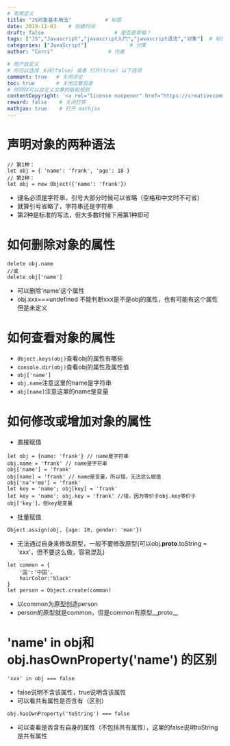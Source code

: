 ```yaml
---
# 常用定义
title: "JS对象基本用法"           # 标题
date: 2019-11-03    # 创建时间
draft: false                       # 是否是草稿？
tags: ["JS","Javascript","javascript入门","javascript语法","对象"]  # 标签
categories: ["JavaScript"]              # 分类
author: "Carri"                  # 作者

# 用户自定义
# 你可以选择 关闭(false) 或者 打开(true) 以下选项
comment: true   # 关闭评论
toc: true       # 关闭文章目录
# 你同样可以自定义文章的版权规则
contentCopyright: '<a rel="license noopener" href="https://creativecommons.org/licenses/by-nc-nd/4.0/" target="_blank">CC BY-NC-ND 4.0</a>'
reward: false	 # 关闭打赏
mathjax: true    # 打开 mathjax
---
```

# 声明对象的两种语法
```
// 第1种：
let obj = { 'name': 'frank', 'age': 18 }
// 第2种：
let obj = new Object({'name': 'frank'})
```
* 键名必须是字符串，引号大部分时候可以省略（空格和中文时不可省）
* 就算引号省略了，字符串还是字符串
* 第2种是标准的写法，但大多数时候下用第1种即可


# 如何删除对象的属性
```
delete obj.name
//或
delete obj['name']
```
* 可以删除'name'这个属性
* obj.xxx===undefined 不能判断xxx是不是obj的属性，也有可能有这个属性但是未定义

# 如何查看对象的属性

* `Object.keys(obj)`查看obj的属性有哪些
* `console.dir(obj)`查看obj的属性及属性值
* `obj['name']`
* `obj.name`注意这里的name是字符串
* `obj[name]`注意这里的name是变量


# 如何修改或增加对象的属性
* 直接赋值
```
let obj = {name: 'frank'} // name是字符串
obj.name = 'frank' // name是字符串
obj['name'] = 'frank'
obj[name] = 'frank' // name是变量，所以错，无法这么赋值
obj['na'+'me'] = 'frank'
let key = 'name'; obj[key] = 'frank'
let key = 'name'; obj.key = 'frank' //错，因为等价于obj.key等价于obj['key']，但key是变量
```
* 批量赋值

```
Object.assign(obj, {age: 18, gender: 'man'})
```
* 无法通过自身来修改原型，一般不要修改原型(可以obj.__proto__.toString = 'xxx'，但不要这么做，容易混乱)

```
let common = {
    '国':'中国'，
    hairColor:'black'
}
let person = Object.create(common)
```
* 以common为原型创造person
* person的原型就是common，但是common有原型__proto__


# 'name' in obj和obj.hasOwnProperty('name') 的区别
```
'xxx' in obj === false
```
* false说明不含该属性，true说明含该属性
* 可以看共有属性是否含有（区别）


```
obj.hasOwnProperty('toString') === false
```
* 可以查看是否含有自身的属性（不包括共有属性），这里的false说明toString是共有属性